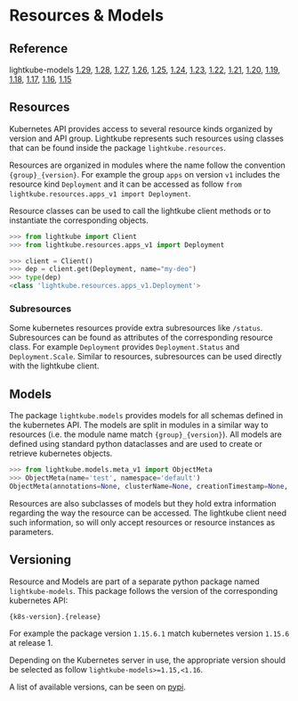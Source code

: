 # Resources & Models

## Reference
lightkube-models
[1.29](https://gtsystem.github.io/lightkube-models/1.29),
[1.28](https://gtsystem.github.io/lightkube-models/1.28),
[1.27](https://gtsystem.github.io/lightkube-models/1.27),
[1.26](https://gtsystem.github.io/lightkube-models/1.26),
[1.25](https://gtsystem.github.io/lightkube-models/1.25),
[1.24](https://gtsystem.github.io/lightkube-models/1.24),
[1.23](https://gtsystem.github.io/lightkube-models/1.23),
[1.22](https://gtsystem.github.io/lightkube-models/1.22),
[1.21](https://gtsystem.github.io/lightkube-models/1.21),
[1.20](https://gtsystem.github.io/lightkube-models/1.20),
[1.19](https://gtsystem.github.io/lightkube-models/1.19),
[1.18](https://gtsystem.github.io/lightkube-models/1.18),
[1.17](https://gtsystem.github.io/lightkube-models/1.17),
[1.16](https://gtsystem.github.io/lightkube-models/1.16),
[1.15](https://gtsystem.github.io/lightkube-models/1.15)

## Resources

Kubernetes API provides access to several resource kinds organized by version and 
API group. Lightkube represents such resources using classes that can be found inside
the package `lightkube.resources`.

Resources are organized in modules where the name follow the convention `{group}_{version}`.
For example the group `apps` on version `v1` includes the resource kind `Deployment`
and it can be accessed as follow `from lightkube.resources.apps_v1 import Deployment`.

Resource classes can be used to call the lightkube client methods or to instantiate the corresponding
objects.

```python
>>> from lightkube import Client
>>> from lightkube.resources.apps_v1 import Deployment

>>> client = Client()
>>> dep = client.get(Deployment, name="my-deo")
>>> type(dep)
<class 'lightkube.resources.apps_v1.Deployment'>
```

### Subresources

Some kubernetes resources provide extra subresources like `/status`.
Subresources can be found as attributes of the corresponding resource class.
For example `Deployment` provides `Deployment.Status` and `Deployment.Scale`. 
Similar to resources, subresources can be used directly with the lightkube client.

## Models

The package `lightkube.models` provides models for all schemas defined in the kubernetes API.
The models are split in modules in a similar way to resources (i.e. the module name match `{group}_{version}`).
All models are defined using standard python dataclasses and are used
to create or retrieve kubernetes objects.

```python
>>> from lightkube.models.meta_v1 import ObjectMeta
>>> ObjectMeta(name='test', namespace='default')
ObjectMeta(annotations=None, clusterName=None, creationTimestamp=None, deletionGracePeriodSeconds=None, deletionTimestamp=None, finalizers=None, generateName=None, generation=None, initializers=None, labels=None, managedFields=None, name='test', namespace='default', ownerReferences=None, resourceVersion=None, selfLink=None, uid=None)
```

Resources are also subclasses of models but they hold extra information
regarding the way the resource can be accessed.
The lightkube client need such information, so will only accept
resources or resource instances as parameters.

## Versioning

Resource and Models are part of a separate python package named 
`lightkube-models`. This package follows the version of the corresponding
kubernetes API:

    {k8s-version}.{release}

For example the package version `1.15.6.1` match kubernetes version `1.15.6`
at release 1.

Depending on the Kubernetes server in use, the appropriate version
should be selected as follow `lightkube-models>=1.15,<1.16`.

A list of available versions, can be seen on [pypi](https://pypi.org/project/lightkube-models/#history).
